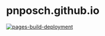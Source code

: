 # pnposch.github.io
[![pages-build-deployment](https://github.com/pnposch/pnposch.github.io/actions/workflows/pages/pages-build-deployment/badge.svg)](https://github.com/pnposch/pnposch.github.io/actions/workflows/pages/pages-build-deployment)